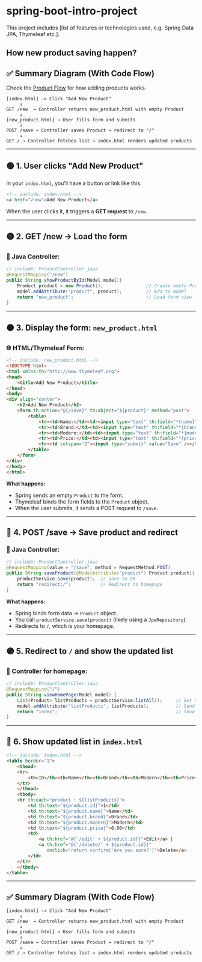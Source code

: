 # spring-boot-intro-project
 This project includes [list of features or technologies used, e.g. Spring Data JPA, Thymeleaf etc.].

## How new product saving happen?
## ✅ Summary Diagram (With Code Flow)
Check the [Product Flow](./docs/product-flow.md) for how adding products works.


```plaintext
[index.html] -> Click "Add New Product"
     ↓
GET /new  → Controller returns new_product.html with empty Product
     ↓
[new_product.html] → User fills form and submits
     ↓
POST /save → Controller saves Product → redirect to "/"
     ↓
GET / → Controller fetches list → index.html renders updated products
```


---

## 🟢 1. User clicks "Add New Product"

In your `index.html`, you’ll have a button or link like this:

```html
<!-- include: index.html -->
<a href="/new">Add New Product</a>
```

When the user clicks it, it triggers a **GET request** to `/new`.

---

## 🟡 2. GET /new → Load the form

### 🔧 Java Controller:

```java
// include: ProductController.java
@RequestMapping("/new")
public String showProductById(Model model){
    Product product = new Product();                // Create empty Product
    model.addAttribute("product", product);         // Add to model
    return "new_product";                           // Load form view
}
```

---

## 🟠 3. Display the form: `new_product.html`

### 🌐 HTML/Thymeleaf Form:

```html
<!-- include: new_product.html -->
<!DOCTYPE html>
<html xmlns:th="http://www.thymeleaf.org">
<head>
    <title>Add New Product</title>
</head>
<body>
<div align="center">
    <h2>Add New Product</h2>
    <form th:action="@{/save}" th:object="${product}" method="post">
        <table>
            <tr><td>Name:</td><td><input type="text" th:field="*{name}" /></td></tr>
            <tr><td>Brand:</td><td><input type="text" th:field="*{brand}" /></td></tr>
            <tr><td>Modern:</td><td><input type="text" th:field="*{modern}" /></td></tr>
            <tr><td>Price:</td><td><input type="text" th:field="*{price}" /></td></tr>
            <tr><td colspan="2"><input type="submit" value="Save" /></td></tr>
        </table>
    </form>
</div>
</body>
</html>
```

**What happens:**
- Spring sends an empty `Product` to the form.
- Thymeleaf binds the form fields to the `Product` object.
- When the user submits, it sends a POST request to `/save`.

---

## 🔴 4. POST /save → Save product and redirect

### 🔧 Java Controller:

```java
// include: ProductController.java
@RequestMapping(value = "/save", method = RequestMethod.POST)
public String saveProduct(@ModelAttribute("product") Product product){
    productService.save(product);  // Save to DB
    return "redirect:/";           // Redirect to homepage
}
```

**What happens:**
- Spring binds form data → `Product` object.
- You call `productService.save(product)` (likely using a `JpaRepository`).
- Redirects to `/`, which is your homepage.

---

## 🟣 5. Redirect to `/` and show the updated list

### 🔧 Controller for homepage:

```java
// include: ProductController.java
@RequestMapping("/")
public String viewHomePage(Model model) {
    List<Product> listProducts = productService.listAll();     // Get all products
    model.addAttribute("listProducts", listProducts);          // Send to view
    return "index";                                            // Show index.html
}
```

---

## 🔵 6. Show updated list in `index.html`

```html
<!-- include: index.html -->
<table border="1">
    <thead>
    <tr>
        <th>ID</th><th>Name</th><th>Brand</th><th>Modern</th><th>Price</th><th>Action</th>
    </tr>
    </thead>
    <tbody>
    <tr th:each="product : ${listProducts}">
        <td th:text="${product.id}">1</td>
        <td th:text="${product.name}">Name</td>
        <td th:text="${product.brand}">Brand</td>
        <td th:text="${product.modern}">Modern</td>
        <td th:text="${product.price}">0.00</td>
        <td>
            <a th:href="@{'/edit' + ${product.id}}">Edit</a> |
            <a th:href="@{'/delete/' + ${product.id}}"
               onclick="return confirm('Are you sure?')">Delete</a>
        </td>
    </tr>
    </tbody>
</table>
```

---

## ✅ Summary Diagram (With Code Flow)

```plaintext
[index.html] -> Click "Add New Product"
     ↓
GET /new  → Controller returns new_product.html with empty Product
     ↓
[new_product.html] → User fills form and submits
     ↓
POST /save → Controller saves Product → redirect to "/"
     ↓
GET / → Controller fetches list → index.html renders updated products
```
